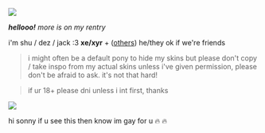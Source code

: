 ![](https://cdn.discordapp.com/attachments/729124835296280689/1068048287388672000/image.jpeg)

_**hellooo!**_ *more is on my rentry*

i'm shu / dez / jack :3 **xe/xyr** + ([others](https://en.pronouns.page/@gigolo)) he/they ok if we're friends

> i might often be a default pony to hide my skins but please don't copy / take inspo from my actual skins unless i've given permission, please don't be afraid to ask. it's not that hard!

> if ur 18+ please dni unless i int first, thanks

![](https://cdn.discordapp.com/attachments/729124835296280689/1068074827069542440/image.jpeg)

hi sonny if u see this then know im gay for u :fire: :fire:
